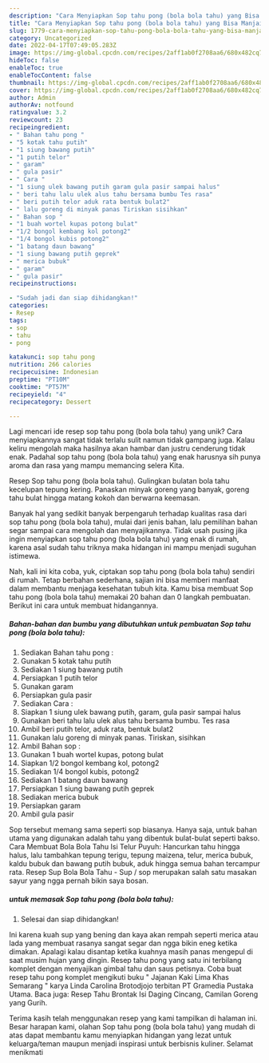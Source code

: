 ```yaml
---
description: "Cara Menyiapkan Sop tahu pong (bola bola tahu) yang Bisa Manjain Lidah"
title: "Cara Menyiapkan Sop tahu pong (bola bola tahu) yang Bisa Manjain Lidah"
slug: 1779-cara-menyiapkan-sop-tahu-pong-bola-bola-tahu-yang-bisa-manjain-lidah
category: Uncategorized
date: 2022-04-17T07:49:05.283Z
image: https://img-global.cpcdn.com/recipes/2aff1ab0f2708aa6/680x482cq70/sop-tahu-pong-bola-bola-tahu-foto-resep-utama.jpg
hideToc: false
enableToc: true
enableTocContent: false
thumbnail: https://img-global.cpcdn.com/recipes/2aff1ab0f2708aa6/680x482cq70/sop-tahu-pong-bola-bola-tahu-foto-resep-utama.jpg
cover: https://img-global.cpcdn.com/recipes/2aff1ab0f2708aa6/680x482cq70/sop-tahu-pong-bola-bola-tahu-foto-resep-utama.jpg
author: Admin
authorAv: notfound
ratingvalue: 3.2
reviewcount: 23
recipeingredient:
- " Bahan tahu pong "
- "5 kotak tahu putih"
- "1 siung bawang putih"
- "1 putih telor"
- " garam"
- " gula pasir"
- " Cara "
- "1 siung ulek bawang putih garam gula pasir sampai halus"
- " beri tahu lalu ulek alus tahu bersama bumbu Tes rasa"
- " beri putih telor aduk rata bentuk bulat2"
- " lalu goreng di minyak panas Tiriskan sisihkan"
- " Bahan sop "
- "1 buah wortel kupas potong bulat"
- "1/2 bongol kembang kol potong2"
- "1/4 bongol kubis potong2"
- "1 batang daun bawang"
- "1 siung bawang putih geprek"
- " merica bubuk"
- " garam"
- " gula pasir"
recipeinstructions:

- "Sudah jadi dan siap dihidangkan!"
categories:
- Resep
tags:
- sop
- tahu
- pong

katakunci: sop tahu pong 
nutrition: 266 calories
recipecuisine: Indonesian
preptime: "PT10M"
cooktime: "PT57M"
recipeyield: "4"
recipecategory: Dessert

---
```





Lagi mencari ide resep sop tahu pong (bola bola tahu) yang unik? Cara menyiapkannya sangat tidak terlalu sulit namun tidak gampang juga. Kalau keliru mengolah maka hasilnya akan hambar dan justru cenderung tidak enak. Padahal sop tahu pong (bola bola tahu) yang enak harusnya sih punya aroma dan rasa yang mampu memancing selera Kita.





Resep Sop tahu pong (bola bola tahu). Gulingkan bulatan bola tahu kecelupan tepung kering. Panaskan minyak goreng yang banyak, goreng tahu bulat hingga matang kokoh dan berwarna keemasan.

Banyak hal yang sedikit banyak berpengaruh terhadap kualitas rasa dari sop tahu pong (bola bola tahu), mulai dari jenis bahan, lalu pemilihan bahan segar sampai cara mengolah dan menyajikannya. Tidak usah pusing jika ingin menyiapkan sop tahu pong (bola bola tahu) yang enak di rumah, karena asal sudah tahu triknya maka hidangan ini mampu menjadi suguhan istimewa.






Nah, kali ini kita coba, yuk, ciptakan sop tahu pong (bola bola tahu) sendiri di rumah. Tetap berbahan sederhana, sajian ini bisa memberi manfaat dalam membantu menjaga kesehatan tubuh kita. Kamu bisa membuat Sop tahu pong (bola bola tahu) memakai 20 bahan dan 0 langkah pembuatan. Berikut ini cara untuk membuat hidangannya.

<!--inarticleads1-->

##### Bahan-bahan dan bumbu yang dibutuhkan untuk pembuatan Sop tahu pong (bola bola tahu):

1. Sediakan  Bahan tahu pong :
1. Gunakan 5 kotak tahu putih
1. Sediakan 1 siung bawang putih
1. Persiapkan 1 putih telor
1. Gunakan  garam
1. Persiapkan  gula pasir
1. Sediakan  Cara :
1. Siapkan 1 siung ulek bawang putih, garam, gula pasir sampai halus
1. Gunakan  beri tahu lalu ulek alus tahu bersama bumbu. Tes rasa
1. Ambil  beri putih telor, aduk rata, bentuk bulat2
1. Gunakan  lalu goreng di minyak panas. Tiriskan, sisihkan
1. Ambil  Bahan sop :
1. Gunakan 1 buah wortel kupas, potong bulat
1. Siapkan 1/2 bongol kembang kol, potong2
1. Sediakan 1/4 bongol kubis, potong2
1. Sediakan 1 batang daun bawang
1. Persiapkan 1 siung bawang putih geprek
1. Sediakan  merica bubuk
1. Persiapkan  garam
1. Ambil  gula pasir


Sop tersebut memang sama seperti sop biasanya. Hanya saja, untuk bahan utama yang digunakan adalah tahu yang dibentuk bulat-bulat seperti bakso. Cara Membuat Bola Bola Tahu Isi Telur Puyuh: Hancurkan tahu hingga halus, lalu tambahkan tepung terigu, tepung maizena, telur, merica bubuk, kaldu bubuk dan bawang putih bubuk, aduk hingga semua bahan tercampur rata. Resep Sup Bola Bola Tahu - Sup / sop merupakan salah satu masakan sayur yang ngga pernah bikin saya bosan. 

<!--inarticleads2-->

#####  untuk memasak Sop tahu pong (bola bola tahu):


1. Selesai dan siap dihidangkan!

Ini karena kuah sup yang bening dan kaya akan rempah seperti merica atau lada yang membuat rasanya sangat segar dan ngga bikin eneg ketika dimakan. Apalagi kalau disantap ketika kuahnya masih panas mengepul di saat musim hujan yang dingin. Resep tahu pong yang satu ini terbilang komplet dengan menyajikan gimbal tahu dan saus petisnya. Coba buat resep tahu pong komplet mengikuti buku &#34; Jajanan Kaki Lima Khas Semarang &#34; karya Linda Carolina Brotodjojo terbitan PT Gramedia Pustaka Utama. Baca juga: Resep Tahu Brontak Isi Daging Cincang, Camilan Goreng yang Gurih. 

Terima kasih telah menggunakan resep yang kami tampilkan di halaman ini. Besar harapan kami, olahan Sop tahu pong (bola bola tahu) yang mudah di atas dapat membantu kamu menyiapkan hidangan yang lezat untuk keluarga/teman maupun menjadi inspirasi untuk berbisnis kuliner. Selamat menikmati
